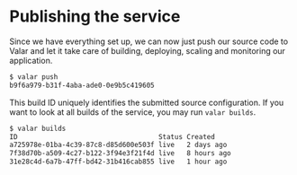 # Publishing the service

Since we have everything set up, we can now just push our source code to Valar and let it take care of building, deploying, scaling and monitoring our application.

```bash
$ valar push
b9f6a979-b31f-4aba-ade0-0e9b5c419605
```

This build ID uniquely identifies the submitted source configuration. If you want to look at all builds of the service, you may run `valar builds`.

```bash
$ valar builds
ID                                   Status Created
a725978e-01ba-4c39-87c8-d85d600e503f live   2 days ago
7f38d70b-a509-4c27-b122-3f94e3f21f4d live   8 hours ago
31e28c4d-6a7b-47ff-bd42-31b416cab855 live   1 hour ago
```
